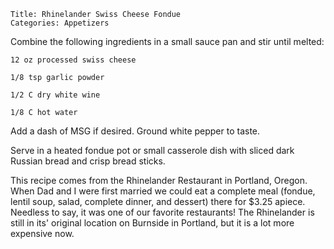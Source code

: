 ~~~ recipe-info
Title: Rhinelander Swiss Cheese Fondue
Categories: Appetizers
~~~

Combine the following ingredients in a small sauce pan and stir until melted:

~~~ recipe-ingredients
12 oz processed swiss cheese

1/8 tsp garlic powder

1/2 C dry white wine

1/8 C hot water
~~~

Add a dash of MSG if desired. Ground white pepper to taste.

Serve in a heated fondue pot or small casserole dish with sliced dark Russian bread and crisp bread
sticks.

This recipe comes from the Rhinelander Restaurant in Portland, Oregon. When Dad and I were first
married we could eat a complete meal (fondue, lentil soup, salad, complete dinner, and dessert)
there for $3.25 apiece. Needless to say, it was one of our favorite restaurants! The Rhinelander is
still in its' original location on Burnside in Portland, but it is a lot more expensive now.
